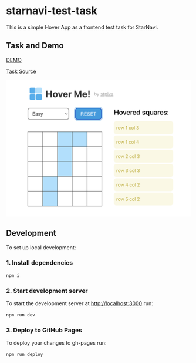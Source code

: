 # starnavi-test-task

This is a simple Hover App as a frontend test task for StarNavi.

## Task and Demo

[DEMO](https://stplva.github.io/starnavi-test-task/)

[Task Source](https://starnavi-frontend-test-task-v3.netlify.app/)

![Hover App preview](public/preview.png)

## Development

To set up local development:

### 1. Install dependencies

```sh
npm i
```

### 2. Start development server

To start the development server at <http://localhost:3000> run:

```sh
npm run dev
```

### 3. Deploy to GitHub Pages
To deploy your changes to gh-pages run:

```sh
npm run deploy
```